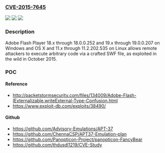 ### [CVE-2015-7645](https://cve.mitre.org/cgi-bin/cvename.cgi?name=CVE-2015-7645)
![](https://img.shields.io/static/v1?label=Product&message=n%2Fa&color=blue)
![](https://img.shields.io/static/v1?label=Version&message=n%2Fa&color=blue)
![](https://img.shields.io/static/v1?label=Vulnerability&message=n%2Fa&color=brighgreen)

### Description

Adobe Flash Player 18.x through 18.0.0.252 and 19.x through 19.0.0.207 on Windows and OS X and 11.x through 11.2.202.535 on Linux allows remote attackers to execute arbitrary code via a crafted SWF file, as exploited in the wild in October 2015.

### POC

#### Reference
- http://packetstormsecurity.com/files/134009/Adobe-Flash-IExternalizable.writeExternal-Type-Confusion.html
- https://www.exploit-db.com/exploits/38490/

#### Github
- https://github.com/Advisory-Emulations/APT-37
- https://github.com/ChennaCSP/APT37-Emulation-plan
- https://github.com/Panopticon-Project/panopticon-FancyBear
- https://github.com/thdusdl1219/CVE-Study

